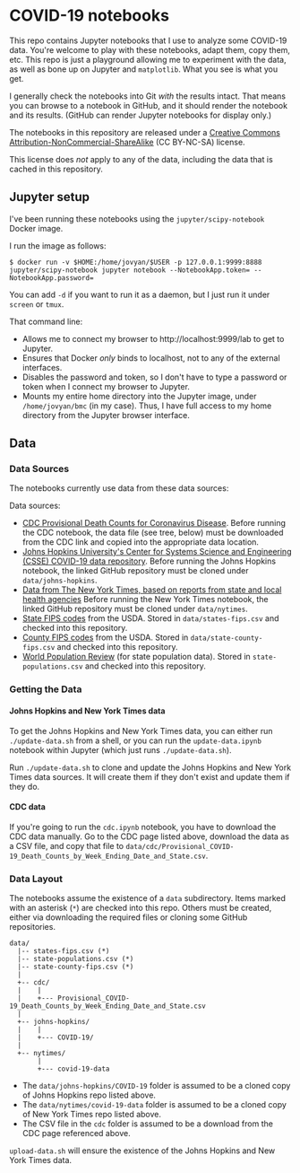 # COVID-19 notebooks

This repo contains Jupyter notebooks that I use to analyze some COVID-19
data. You're welcome to play with these notebooks, adapt them, copy them,
etc. This repo is just a playground allowing me to experiment with the data,
as well as  bone up on Jupyter and `matplotlib`. What you see is what you get.

I generally check the notebooks into Git _with_ the results intact.
That means you can browse to a notebook in GitHub, and it should render
the notebook and its results. (GitHub can render Jupyter notebooks for
display only.)

The notebooks in this repository are released under a
[Creative Commons Attribution-NonCommercial-ShareAlike](https://creativecommons.org/licenses/by-nc-sa/4.0/)
(CC BY-NC-SA) license.

This license does _not_ apply to any of the data, including the data that
is cached in this repository.

## Jupyter setup

I've been running these notebooks using the `jupyter/scipy-notebook`
Docker image.

I run the image as follows:

```shell
$ docker run -v $HOME:/home/jovyan/$USER -p 127.0.0.1:9999:8888 jupyter/scipy-notebook jupyter notebook --NotebookApp.token= --NotebookApp.password=
```

You can add `-d` if you want to run it as a daemon, but I just run it under
`screen` or `tmux`.

That command line:

- Allows me to connect my browser to http://localhost:9999/lab to get to
  Jupyter.
- Ensures that Docker _only_ binds to localhost, not to any of the external
  interfaces.
- Disables the password and token, so I don't have to type a password or
  token when I connect my browser to Jupyter.
- Mounts my entire home directory into the Jupyter image, under
  `/home/jovyan/bmc` (in my case). Thus, I have full access to my
  home directory from the Jupyter browser interface.

## Data

### Data Sources

The notebooks currently use data from these data sources:

Data sources:

- [CDC Provisional Death Counts for Coronavirus Disease](https://www.cdc.gov/nchs/nvss/vsrr/covid19/index.htm).
  Before running the CDC notebook, the data file (see tree, below) must be downloaded from the CDC link 
  and copied into the appropriate data location.
- [Johns Hopkins University's Center for Systems Science and Engineering (CSSE) COVID-19 data repository](https://github.com/CSSEGISandData/COVID-19).
  Before running the Johns Hopkins notebook, the linked GitHub repository must be cloned under `data/johns-hopkins`.
- [Data from The New York Times, based on reports from state and local health agencies](https://github.com/nytimes/covid-19-data)
  Before running the New York Times notebook, the linked GitHub repository must be cloned under `data/nytimes`.
- [State FIPS codes](https://www.nrcs.usda.gov/wps/portal/nrcs/detail/?cid=nrcs143_013696) from the USDA. Stored in `data/states-fips.csv` and
  checked into this repository.
- [County FIPS codes](https://www.nrcs.usda.gov/wps/portal/nrcs/detail/national/home/?cid=nrcs143_013697) from the USDA. Stored in
  `data/state-county-fips.csv` and checked into this repository.
- [World Population Review](https://worldpopulationreview.com/states/) (for state population data). Stored in `state-populations.csv` and
  checked into this repository.

### Getting the Data

#### Johns Hopkins and New York Times data

To get the Johns Hopkins and New York Times data, you can either run
`./update-data.sh` from a shell, or you can run the `update-data.ipynb`
notebook within Jupyter (which just runs `./update-data.sh`).

Run `./update-data.sh` to clone and update the Johns Hopkins and New York Times
data sources. It will create them if they don't exist and update them if they
do.

#### CDC data

If you're going to run the `cdc.ipynb` notebook, you have to download the CDC
data manually. Go to the CDC page listed above, download the data as a CSV
file, and copy that file to
`data/cdc/Provisional_COVID-19_Death_Counts_by_Week_Ending_Date_and_State.csv`.

### Data Layout

The notebooks assume the existence of a `data` subdirectory. Items marked
with an asterisk (`*`) are checked into this repo. Others must be created,
either via downloading the required files or cloning some GitHub repositories.

```
data/
  |-- states-fips.csv (*)
  |-- state-populations.csv (*)
  |-- state-county-fips.csv (*)
  |
  +-- cdc/
  |    |
  |    +--- Provisional_COVID-19_Death_Counts_by_Week_Ending_Date_and_State.csv
  |
  +-- johns-hopkins/
  |    |
  |    +--- COVID-19/
  |
  +-- nytimes/
       |
       +--- covid-19-data
```

- The `data/johns-hopkins/COVID-19` folder is assumed to be a cloned copy
  of Johns Hopkins repo listed above.
- The `data/nytimes/covid-19-data` folder is assumed to be a cloned copy
  of New York Times repo listed above.
- The CSV file in the `cdc` folder is assumed to be a download from the
  CDC page referenced above.

`upload-data.sh` will ensure the existence of the Johns Hopkins and New
York Times data.
